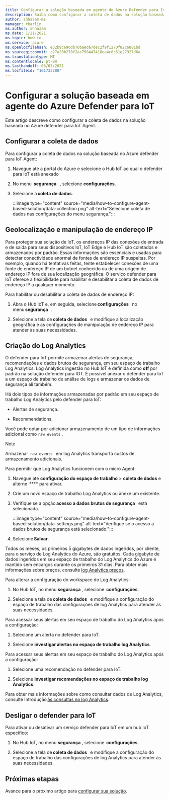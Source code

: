 ```yaml
---
title: Configurar a solução baseada em agente do Azure Defender para IoT
description: Saiba como configurar a coleta de dados na solução baseada no Azure defender para IoT Agent
author: shhazam-ms
manager: rkarlin
ms.author: shhazam
ms.date: 1/21/2021
ms.topic: how-to
ms.service: azure
ms.openlocfilehash: e32b9c690db70baeda7dec2f9f1270f82c6881bd
ms.sourcegitcommit: c27a20b278f2ac758447418ea4c8c61e27927d6a
ms.translationtype: MT
ms.contentlocale: pt-BR
ms.lasthandoff: 03/03/2021
ms.locfileid: "101733288"
---
```

# <a name="configure-azure-defender-for-iot-agent-based-solution"></a>Configurar a solução baseada em agente do Azure Defender para IoT  

Este artigo descreve como configurar a coleta de dados na solução baseada no Azure defender para IoT Agent.

## <a name="configure-data-collection"></a>Configurar a coleta de dados

Para configurar a coleta de dados na solução baseada no Azure defender para IoT Agent: 

1. Navegue até a portal do Azure e selecione o Hub IoT ao qual o defender para IoT está anexado 

1. No menu  **segurança**   , selecione **configurações**. 

1. Selecione a **coleta de dados**. 

    :::image type="content" source="media/how-to-configure-agent-based-solution/data-collection.png" alt-text="Selecione coleta de dados nas configurações do menu segurança.":::

## <a name="geolocation-and-ip-address-handling"></a>Geolocalização e manipulação de endereço IP 

Para proteger sua solução de IoT, os endereços IP das conexões de entrada e de saída para seus dispositivos IoT, IoT Edge e Hub IoT são coletados e armazenados por padrão. Essas informações são essenciais e usadas para detectar conectividade anormal de fontes de endereço IP suspeitas. Por exemplo, quando há tentativas feitas, tente estabelecer conexões de uma fonte de endereço IP de um botnet conhecido ou de uma origem de endereço IP fora de sua localização geográfica. O serviço defender para IoT oferece a flexibilidade para habilitar e desabilitar a coleta de dados de endereço IP a qualquer momento. 

Para habilitar ou desabilitar a coleta de dados de endereço IP: 

1. Abra o Hub IoT e, em seguida, selecione **configurações**   no menu **segurança**   . 

1. Selecione a tela de **coleta de dados**   e modifique a localização geográfica e as configurações de manipulação de endereço IP para atender às suas necessidades. 

## <a name="log-analytics-creation"></a>Criação do Log Analytics 

O defender para IoT permite armazenar alertas de segurança, recomendações e dados brutos de segurança, em seu espaço de trabalho Log Analytics. Log Analytics ingestão no Hub IoT é definida como **off** por padrão na solução defender para IOT. É possível anexar o defender para IoT a um espaço de trabalho de análise de logs e armazenar os dados de segurança ali também. 

Há dois tipos de informações armazenadas por padrão em seu espaço de trabalho Log Analytics pelo defender para IoT:
 
- Alertas de segurança.

- Recommendations. 

Você pode optar por adicionar armazenamento de um tipo de informações adicional como `raw events` . 

> [!Note] 
> Armazenar  `raw events`   em log Analytics transporta custos de armazenamento adicionais. 

Para permitir que Log Analytics funcionem com o micro Agent: 

1. Navegue até **configuração do espaço de trabalho**  >  **coleta de dados** e alterne  **** para ativar. 

1. Crie um novo espaço de trabalho Log Analytics ou anexe um existente. 

1. Verifique se a opção **acesso a dados brutos de segurança**   está selecionada.  

    :::image type="content" source="media/how-to-configure-agent-based-solution/data-settings.png" alt-text="Verifique se o acesso a dados brutos de segurança está selecionado.":::

1. Selecione **Salvar**.

Todos os meses, os primeiros 5 gigabytes de dados ingeridos, por cliente, para o serviço de Log Analytics do Azure, são gratuitos. Cada gigabyte de dados ingeridos em seu espaço de trabalho do Log Analytics do Azure é mantido sem encargos durante os primeiros 31 dias. Para obter mais informações sobre preços, consulte [log Analytics preços](https://azure.microsoft.com/pricing/details/monitor/). 

Para alterar a configuração do workspace do Log Analytics: 

1. No Hub IoT, no menu **segurança** , selecione  **configurações**. 

1. Selecione a tela de **coleta de dados**   e modifique a configuração do espaço de trabalho das configurações de log Analytics para atender às suas necessidades. 

Para acessar seus alertas em seu espaço de trabalho do Log Analytics após a configuração:

1. Selecione um alerta no defender para IoT.

1. Selecione **investigar alertas no espaço de trabalho log Analytics**.

Para acessar seus alertas em seu espaço de trabalho do Log Analytics após a configuração:

1. Selecione uma recomendação no defender para IoT.

1. Selecione **investigar recomendações no espaço de trabalho log Analytics**. 
 
Para obter mais informações sobre como consultar dados de Log Analytics, consulte Introdução [às consultas no log Analytics](../azure-monitor/logs/get-started-queries.md). 

## <a name="turn-off-defender-for-iot"></a>Desligar o defender para IoT 

Para ativar ou desativar um serviço defender para IoT em um hub IoT específico: 

1. No Hub IoT, no menu **segurança** , selecione  **configurações**.

1. Selecione a tela de **coleta de dados**   e modifique a configuração do espaço de trabalho das configurações de log Analytics para atender às suas necessidades.

## <a name="next-steps"></a>Próximas etapas 

Avance para o próximo artigo para [configurar sua solução](quickstart-configure-your-solution.md).